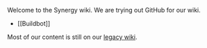 Welcome to the Synergy wiki. We are trying out GitHub for our wiki.

* [[Buildbot]]

Most of our content is still on our [legacy wiki](http://synergy-project.org/wiki/).